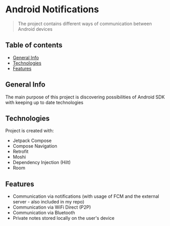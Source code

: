 # Android Notifications
> The project contains different ways of communication between Android devices

## Table of contents
* [General Info](#general-info)
* [Technologies](#technologies)
* [Features](#features)

## General Info
The main purpose of this project is discovering possibilities of Android SDK with keeping up to date technologies

## Technologies
Project is created with:
* Jetpack Compose
* Compose Navigation
* Retrofit
* Moshi
* Dependency Injection (Hilt)
* Room

## Features
* Communication via notifications (with usage of FCM and the external server - also included in my repo)
* Communication via WiFi Direct (P2P)
* Communication via Bluetooth
* Private notes stored locally on the user's device
